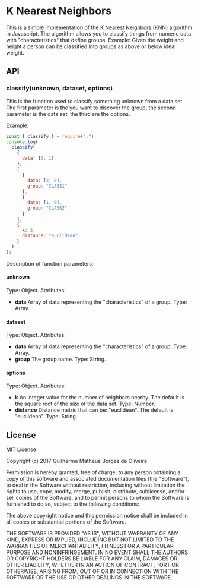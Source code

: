 # K Nearest Neighbors

This is a simple implementation of the [K Nearest Neighbors](https://en.wikipedia.org/wiki/K-nearest_neighbors_algorithm) (KNN) algorithm in Javascript.
The algorithm allows you to classify things from numeric data with "characteristics" that define groups. Example: Given the weight and height a person can be classified into groups as above or below ideal weight.

## API
### **classify(unknown, dataset, options)**
This is the function used to classify something unknown from a data set. The first parameter is the you want to discover the group, the second parameter is the data set, the third are the options. 

Example:
```javascript
const { classify } = require(".");
console.log(
  classify(
    {
      data: [0, 1]
    },
    [
      {
        data: [2, 0],
        group: "CLASS1"
      },
      {
        data: [1, 0],
        group: "CLASS2"
      }
    ],
    {
      k: 3,
      distance: "euclidean"
    }
  )
);
```
Description of function parameters: 

#### unknown
Type: Object. 
Attributes:
* **data**
Array of data representing the "characteristics" of a group. Type: Array.
#### dataset 
Type: Object. 
Attributes:
* **data**
Array of data representing the "characteristics" of a group. Type: Array.
* **group** 
The group name. Type: String.
#### options
Type: Object. 
Attributes:
* **k**
An integer value for the number of neighbors nearby. The default is the square root of the size of the data set. Type: Number.
* **distance** 
Distance metric that can be: "euclidean". The default is "euclidean". Type: String.

## License

MIT License

Copyright (c) 2017 Guilherme Matheus Borges de Oliveira

Permission is hereby granted, free of charge, to any person obtaining a copy
of this software and associated documentation files (the "Software"), to deal
in the Software without restriction, including without limitation the rights
to use, copy, modify, merge, publish, distribute, sublicense, and/or sell
copies of the Software, and to permit persons to whom the Software is
furnished to do so, subject to the following conditions:

The above copyright notice and this permission notice shall be included in all
copies or substantial portions of the Software.

THE SOFTWARE IS PROVIDED "AS IS", WITHOUT WARRANTY OF ANY KIND, EXPRESS OR
IMPLIED, INCLUDING BUT NOT LIMITED TO THE WARRANTIES OF MERCHANTABILITY,
FITNESS FOR A PARTICULAR PURPOSE AND NONINFRINGEMENT. IN NO EVENT SHALL THE
AUTHORS OR COPYRIGHT HOLDERS BE LIABLE FOR ANY CLAIM, DAMAGES OR OTHER
LIABILITY, WHETHER IN AN ACTION OF CONTRACT, TORT OR OTHERWISE, ARISING FROM,
OUT OF OR IN CONNECTION WITH THE SOFTWARE OR THE USE OR OTHER DEALINGS IN THE
SOFTWARE.
